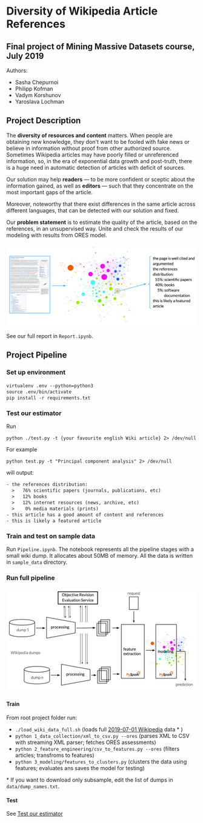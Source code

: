 # Diversity of Wikipedia Article References
## Final project of Mining Massive Datasets course, July 2019

Authors:

* Sasha Chepurnoi
* Philipp Kofman
* Vadym Korshunov
* Yaroslava Lochman

## Project Description

The **diversity of resources and content** matters. When people are obtaining new knowledge, they don't want to be fooled with fake news or believe in information without proof from other authorized source. Sometimes Wikipedia articles may have poorly filled or unreferenced information, so, in the era of exponential data growth and post-truth, there is a huge need in automatic detection of articles with deficit of sources.

Our solution may help **readers** — to be more confident or sceptic about the information gained, as well as **editors** — such that they concentrate on the most important gaps of the article.

Moreover, noteworthy that there exist differences in the same article across different languages, that can be detected with our solution and fixed.

Our **problem statement** is to estimate the quality of the article, based on the references, in an unsupervised way. Unite and check the results of our modeling with results from ORES model.

<img src="assets/clusters_w.png"/>

See our full report in `Report.ipynb`.

## Project Pipeline

### Set up environment

```
virtualenv .env --python=python3
source .env/bin/activate
pip install -r requirements.txt
```

### Test our estimator
Run 
```
python ./test.py -t {your favourite english Wiki article} 2> /dev/null
```

For example
```
python test.py -t "Principal component analysis" 2> /dev/null
```
will output:
```
- the references distribution:
  >   76% scientific papers (journals, publications, etc)
  >   12% books
  >   12% internet resources (news, archive, etc)
  >    0% media materials (prints)
- this article has a good amount of content and references
- this is likely a featured article
```

### Train and test on sample data
Run `Pipeline.ipynb`.
The notebook represents all the pipeline stages with a small wiki dump. It allocates about 50MB of memory. All the data is written in `sample_data` directory. 

### Run full pipeline

<img src="assets/pipeline_w.png"/>

#### Train
From root project folder run:

- `./load_wiki_data_full.sh` (loads full [2019-07-01 Wikipedia](https://dumps.wikimedia.org/enwiki/20190701/) data * )
- `python 1_data_collection/xml_to_csv.py --ores` (parses XML to CSV with streaming XML parser; fetches ORES assessments)
- `python 2_feature_engineering/csv_to_features.py --ores` (filters articles; transfroms to features)
- `python 3_modeling/features_to_clusters.py` (clusters the data using features; evaluates ans saves the model for testing)

\* If you want to download only subsample, edit the list of dumps in `data/dump_names.txt`.

#### Test
See [Test our estimator](#test-our-estimator)
